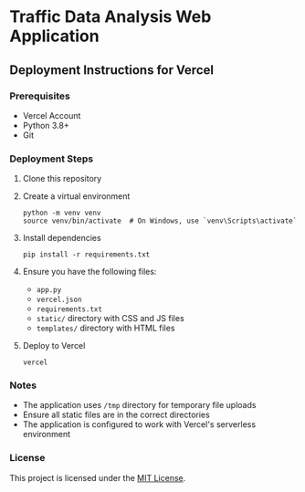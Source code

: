 # Traffic Data Analysis Web Application

## Deployment Instructions for Vercel

### Prerequisites
- Vercel Account
- Python 3.8+
- Git

### Deployment Steps
1. Clone this repository
2. Create a virtual environment
   ```
   python -m venv venv
   source venv/bin/activate  # On Windows, use `venv\Scripts\activate`
   ```
3. Install dependencies
   ```
   pip install -r requirements.txt
   ```
4. Ensure you have the following files:
   - `app.py`
   - `vercel.json`
   - `requirements.txt`
   - `static/` directory with CSS and JS files
   - `templates/` directory with HTML files

5. Deploy to Vercel
   ```
   vercel
   ```

### Notes
- The application uses `/tmp` directory for temporary file uploads
- Ensure all static files are in the correct directories
- The application is configured to work with Vercel's serverless environment

### License
This project is licensed under the [MIT License](LICENSE).